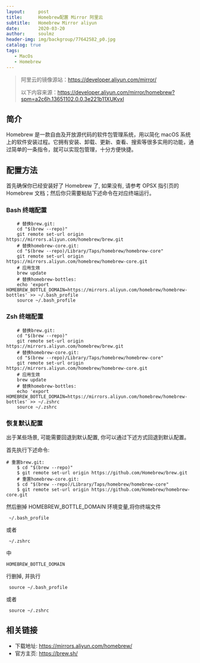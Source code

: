 ```yaml
---
layout:     post   				    
title:      Homebrew配置 Mirror 阿里云
subtitle:   Homebrew Mirror aliyun
date:       2020-03-20		
author:     soulmz				
header-img: img/backgroup/77642582_p0.jpg	
catalog: true 						
tags:								
   - MacOs 
   - Homebrew
---
```




> 阿里云的镜像源站：https://developer.aliyun.com/mirror/
>
> 以下内容来源：https://developer.aliyun.com/mirror/homebrew?spm=a2c6h.13651102.0.0.3e221b11XUKvxl

## 简介

Homebrew 是一款自由及开放源代码的软件包管理系统，用以简化 macOS 系统上的软件安装过程。它拥有安装、卸载、更新、查看、搜索等很多实用的功能，通过简单的一条指令，就可以实现包管理，十分方便快捷。

## 配置方法

首先确保你已经安装好了 Homebrew 了, 如果没有, 请参考 OPSX 指引页的 Homebrew 文档；然后你只需要粘贴下述命令在对应终端运行。

### Bash 终端配置

```
    # 替换brew.git:
    cd "$(brew --repo)"
    git remote set-url origin https://mirrors.aliyun.com/homebrew/brew.git
    # 替换homebrew-core.git:
    cd "$(brew --repo)/Library/Taps/homebrew/homebrew-core"
    git remote set-url origin https://mirrors.aliyun.com/homebrew/homebrew-core.git
    # 应用生效
    brew update
    # 替换homebrew-bottles:
    echo 'export HOMEBREW_BOTTLE_DOMAIN=https://mirrors.aliyun.com/homebrew/homebrew-bottles' >> ~/.bash_profile
    source ~/.bash_profile
```

### Zsh 终端配置

```
    # 替换brew.git:
    cd "$(brew --repo)"
    git remote set-url origin https://mirrors.aliyun.com/homebrew/brew.git
    # 替换homebrew-core.git:
    cd "$(brew --repo)/Library/Taps/homebrew/homebrew-core"
    git remote set-url origin https://mirrors.aliyun.com/homebrew/homebrew-core.git
    # 应用生效
    brew update
    # 替换homebrew-bottles:
    echo 'export HOMEBREW_BOTTLE_DOMAIN=https://mirrors.aliyun.com/homebrew/homebrew-bottles' >> ~/.zshrc
    source ~/.zshrc
```

### 恢复默认配置

出于某些场景, 可能需要回退到默认配置, 你可以通过下述方式回退到默认配置。

首先执行下述命令:

```
# 重置brew.git:
	$ cd "$(brew --repo)"
	$ git remote set-url origin https://github.com/Homebrew/brew.git
	# 重置homebrew-core.git:
	$ cd "$(brew --repo)/Library/Taps/homebrew/homebrew-core"
	$ git remote set-url origin https://github.com/Homebrew/homebrew-core.git
```

然后删掉 HOMEBREW_BOTTLE_DOMAIN 环境变量,将你终端文件

```
 ~/.bash_profile
```

或者

```
 ~/.zshrc
```

中

```
HOMEBREW_BOTTLE_DOMAIN
```

行删掉, 并执行

```
 source ~/.bash_profile
```

或者

```
 source ~/.zshrc
```

## 相关链接

- 下载地址: https://mirrors.aliyun.com/homebrew/
- 官方主页: https://brew.sh/